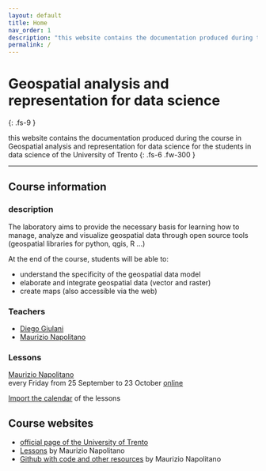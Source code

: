 ```yaml
---
layout: default
title: Home
nav_order: 1
description: "this website contains the documentation produced during the course in Geospatial analysis and representation for data science for the students in data science of the University of Trento"
permalink: /
---
```


# Geospatial analysis and representation for data science
{: .fs-9 }

this website contains the documentation produced during the course in Geospatial analysis and representation for data science for the students in data science of the University of Trento
{: .fs-6 .fw-300 }

---

## Course information
### description
The laboratory aims to provide the necessary basis for learning how to manage, analyze and visualize geospatial data through open source tools (geospatial libraries for python, qgis, R ...)

At the end of the course, students will be able to:
- understand the specificity of the geospatial data model
- elaborate and integrate geospatial data (vector and raster)
- create maps (also accessible via the web)

### Teachers
- [Diego Giulani](https://webapps.unitn.it/du/en/Persona/PER0020867/Didattica)
- [Maurizio Napolitano](http://gitub.com/napo)

### Lessons
[Maurizio Napolitano](http://github.com/napo)<br/>
every Friday from 25 September to 23 October [online](http://meet.google.com/aqt-xcgc-hjk)

[Import the calendar](https://calendar.google.com/calendar/ical/c_q40qko9pgtehko3lt9evb4n9po%40group.calendar.google.com/public/basic.ics) of the lessons

## Course websites
- [official page of the University of Trento](https://www.esse3.unitn.it/Guide/PaginaADContest.do?ad_cont_id=10692*94842*2020*2018*9999)
- [Lessons](https://napo.github.io/geospatial_course_unitn) by Maurizio Napolitano
- [Github with code and other resources](https://github.com/napo/geospatial_course_unitn) by Maurizio Napolitano


